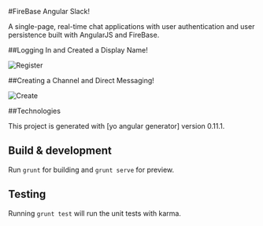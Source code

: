 #FireBase Angular Slack!

A single-page, real-time chat applications with user authentication and user persistence built with AngularJS and FireBase.

##Logging In and Created a Display Name!

![Register](http://i.imgur.com/vO7EVSH.gif "Register User and Create Display Name")

##Creating a Channel and Direct Messaging!

![Create](http://i.imgur.com/08c6gmq "Posting a comment")

##Technologies


This project is generated with [yo angular generator]
version 0.11.1.



## Build & development

Run `grunt` for building and `grunt serve` for preview.

## Testing

Running `grunt test` will run the unit tests with karma.
